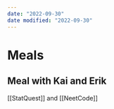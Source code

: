 ```yaml
---
date: "2022-09-30"
date modified: "2022-09-30"
---
```


# Meals

## Meal with Kai and Erik
[[StatQuest]] and [[NeetCode]]
